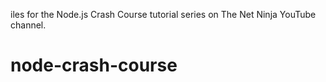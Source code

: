 iles for the Node.js Crash Course tutorial series on The Net Ninja YouTube channel.

# node-crash-course
